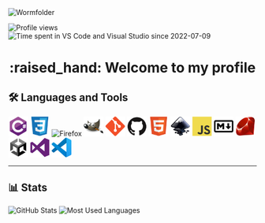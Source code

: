 <img align="center"
  src="https://vitaliklevin.github.io/files/icons/favicon.svg"
  width="100" height="100" alt="Wormfolder">

<div id="metrics">
  <img src="https://komarev.com/ghpvc/?username=VitalikLevin&style=flat-square&color=green" 
    alt="Profile views">
  <img src="https://wakatime.com/badge/user/0322dc6f-1beb-402b-b806-2dddc74e86d1.svg?style=flat-square"
    alt="Time spent in VS Code and Visual Studio since 2022-07-09">
</div>

<h1 align="center">:raised_hand: Welcome to my profile</h1>

## :hammer_and_wrench: Languages and Tools

<div id="langstools">
  <img width="40" height="40"
    alt="C Sharp"
    src="https://github.com/devicons/devicon/blob/master/icons/csharp/csharp-original.svg">
  <img width="40" height="40"
    alt="CSS"
    src="https://github.com/devicons/devicon/blob/master/icons/css3/css3-original.svg">
  <img width="40" height="40"
    alt="Firefox" title="Cool Mozilla Firefox logo"
    src="https://cdn.jsdelivr.net/gh/devicons/devicon/icons/firefox/firefox-original.svg">
  <img width="40" height="40"
    alt="GIMP"
    src="https://github.com/devicons/devicon/blob/master/icons/gimp/gimp-original.svg">
  <img width="40" height="40"
    alt="Git"
    src="https://github.com/devicons/devicon/blob/master/icons/git/git-original.svg">
  <img width="40" height="40"
    alt="GitHub"
    src="https://github.com/devicons/devicon/blob/master/icons/github/github-original.svg">
  <img width="40" height="40"
    alt="HTML"
    src="https://github.com/devicons/devicon/blob/master/icons/html5/html5-original.svg">
  <img width="40" height="40"
    alt="Inkscape"
    src="https://github.com/devicons/devicon/blob/master/icons/inkscape/inkscape-original.svg">
  <img width="40" height="40"
    alt="Javascript"
    src="https://github.com/devicons/devicon/blob/master/icons/javascript/javascript-original.svg">
  <img width="40" height="40"
    alt="Markdown"
    src="https://github.com/devicons/devicon/blob/master/icons/markdown/markdown-original.svg">
  <img width="40" height="40"
    alt="Ruby"
    src="https://github.com/devicons/devicon/blob/master/icons/ruby/ruby-original.svg">
  <img width="40" height="40"
    alt="Unity"
    src="https://github.com/devicons/devicon/blob/master/icons/unity/unity-original.svg">
  <img width="40" height="40"
    alt="Visual Studio"
    src="https://github.com/devicons/devicon/blob/master/icons/visualstudio/visualstudio-plain.svg">
  <img width="40" height="40"
    alt="Visual Studio Code"
    src="https://github.com/devicons/devicon/blob/master/icons/vscode/vscode-original.svg">
</div>

---

## :bar_chart: Stats

<picture>
  <source media="(prefers-color-scheme: dark)"
    srcset="https://github-readme-stats.vercel.app/api?username=VitalikLevin&count_private=true&show_icons=true&theme=great-gatsby">
  <source media="(prefers-color-scheme: light)"
    srcset="https://github-readme-stats.vercel.app/api?username=VitalikLevin&count_private=true&show_icons=true&theme=graywhite">
  <img src="https://github-readme-stats.vercel.app/api?username=VitalikLevin&count_private=true&show_icons=true&theme=graywhite"
    alt="GitHub Stats" title="GitHub Stats">
</picture>
<picture>
  <source media="(prefers-color-scheme: dark)"
    srcset="https://github-readme-stats.vercel.app/api/top-langs/?username=VitalikLevin&layout=compact&theme=great-gatsby&langs_count=9">
  <source media="(prefers-color-scheme: light)"
    srcset="https://github-readme-stats.vercel.app/api/top-langs/?username=VitalikLevin&layout=compact&langs_count=9&theme=graywhite">
  <img alt="Most Used Languages" title="Most Used Languages"
    src="https://github-readme-stats.vercel.app/api/top-langs/?username=VitalikLevin&layout=compact&langs_count=9&theme=graywhite">
</picture>
